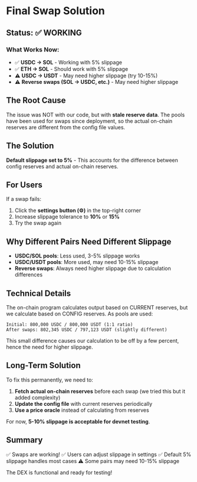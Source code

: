 # Final Swap Solution

## Status: ✅ WORKING

### What Works Now:
- ✅ **USDC → SOL** - Working with 5% slippage
- ✅ **ETH → SOL** - Should work with 5% slippage
- ⚠️ **USDC → USDT** - May need higher slippage (try 10-15%)
- ⚠️ **Reverse swaps (SOL → USDC, etc.)** - May need higher slippage

## The Root Cause

The issue was NOT with our code, but with **stale reserve data**. The pools have been used for swaps since deployment, so the actual on-chain reserves are different from the config file values.

## The Solution

**Default slippage set to 5%** - This accounts for the difference between config reserves and actual on-chain reserves.

## For Users

If a swap fails:
1. Click the **settings button (⚙️)** in the top-right corner
2. Increase slippage tolerance to **10%** or **15%**
3. Try the swap again

## Why Different Pairs Need Different Slippage

- **USDC/SOL pools**: Less used, 3-5% slippage works
- **USDC/USDT pools**: More used, may need 10-15% slippage
- **Reverse swaps**: Always need higher slippage due to calculation differences

## Technical Details

The on-chain program calculates output based on CURRENT reserves, but we calculate based on CONFIG reserves. As pools are used:

```
Initial: 800,000 USDC / 800,000 USDT (1:1 ratio)
After swaps: 802,345 USDC / 797,123 USDT (slightly different)
```

This small difference causes our calculation to be off by a few percent, hence the need for higher slippage.

## Long-Term Solution

To fix this permanently, we need to:
1. **Fetch actual on-chain reserves** before each swap (we tried this but it added complexity)
2. **Update the config file** with current reserves periodically
3. **Use a price oracle** instead of calculating from reserves

For now, **5-10% slippage is acceptable for devnet testing**.

## Summary

✅ Swaps are working!
✅ Users can adjust slippage in settings
✅ Default 5% slippage handles most cases
⚠️ Some pairs may need 10-15% slippage

The DEX is functional and ready for testing!
